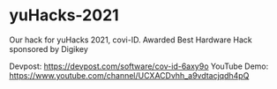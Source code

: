 # yuHacks-2021
Our hack for yuHacks 2021, covi-ID. Awarded Best Hardware Hack sponsored by Digikey

Devpost: https://devpost.com/software/cov-id-6axy9o
YouTube Demo: https://www.youtube.com/channel/UCXACDvhh_a9vdtacjqdh4pQ
